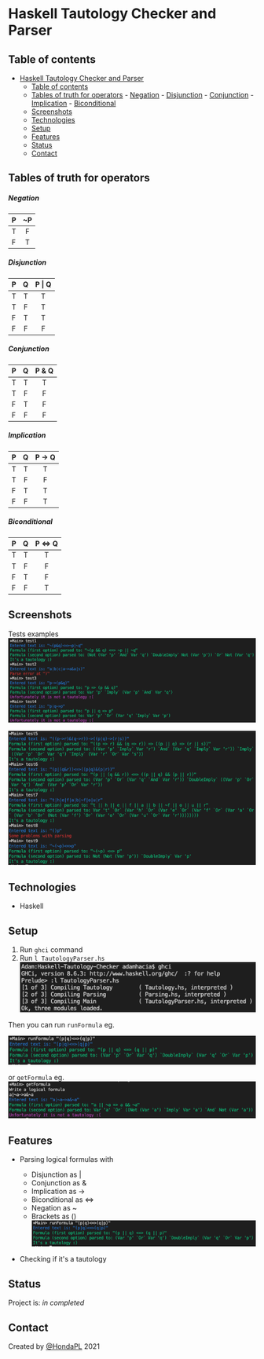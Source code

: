 # Haskell Tautology Checker and Parser
> 

## Table of contents
- [Haskell Tautology Checker and Parser](#haskell-tautology-checker-and-parser)
  - [Table of contents](#table-of-contents)
  - [Tables of truth for operators](#tables-of-truth-for-operators)
        - [Negation](#negation)
        - [Disjunction](#disjunction)
        - [Conjunction](#conjunction)
        - [Implication](#implication)
        - [Biconditional](#biconditional)
  - [Screenshots](#screenshots)
  - [Technologies](#technologies)
  - [Setup](#setup)
  - [Features](#features)
  - [Status](#status)
  - [Contact](#contact)

## Tables of truth for operators

##### Negation
| P             | ~P            |
| ------------- |:-------------:|
| T             | F             |
| F             | T             |

##### Disjunction
| P             | Q             |P \| Q  |
| ------------- |:-------------:|:-------:|
| T             | T             | T      |
| T             | F             |   T    |
| F             | T             |    T   |
| F             | F             |    F   |

##### Conjunction
| P             | Q             |P & Q   |
| ------------- |:-------------:|:-------:|
| T             | T             | T      |
| T             | F             |   F    |
| F             | T             |    F   |
| F             | F             |    F   |

##### Implication
| P             | Q             |P ->   Q|
| ------------- |:-------------:|:------:|
| T             | T             | T      |
| T             | F             |   F    |
| F             | T             |    T   |
| F             | F             |    T   |

##### Biconditional
| P             | Q             |P <=> Q |
| ------------- |:-------------:|:------:|
| T             | T             |T       |
| T             | F             |F       |
| F             | T             |F       |
| F             | F             |T       |

## Screenshots

Tests examples
![Example screenshot](images/test1.png)

![Example screenshot](images/test2.png)


## Technologies
* Haskell

## Setup
1. Run ```ghci``` command
2. Run ```l TautologyParser.hs```
![Example screenshot](images/setup.png)

Then you can run ```runFormula``` eg.

![Example screenshot](images/test3.png)

or ```getFormula``` eg.
![Example screenshot](images/test4.png)


## Features
* Parsing logical formulas with
  - Disjunction as |
  - Conjunction as &
  - Implication as ->
  - Biconditional as <=>
  - Negation as ~
  - Brackets as ()
![Example screenshot](images/test3.png)

* Checking if it's a tautology

## Status
Project is: _in completed_

## Contact
Created by [@HondaPL](https://hacia.students.wmi.amu.edu.pl/) 2021

